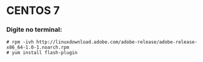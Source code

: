 CENTOS 7
===


### Digite no terminal:

    # rpm -ivh http://linuxdownload.adobe.com/adobe-release/adobe-release-x86_64-1.0-1.noarch.rpm
    # yum install flash-plugin
